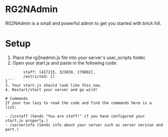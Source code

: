 # RG2NAdmin
RG2NAdmin is a small and powerful admin to get you started with brick hill.

# Setup

1. Place the rg2nadmin.js file into your server's user_scripts folder.
2. Open your start.js and paste in the following code: 
```rg2nAdmin: {
        staff: [417215, 323659, 179802],
        restricted: []
}```
3. Your start.js should look like this now.
4. Restart/start your server and go wild!

# Commands
If your too lazy to read the code and find the commands here is a list:

- /isstaff (Sends "You are staff!" if you have configured your start.js properly.)
- /serverinfo (Sends info about your server such as server version and port.)
